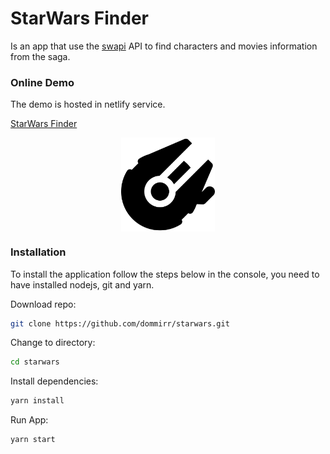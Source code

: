 # StarWars Finder

Is an app that use the [swapi](https://swapi.co/) API to find characters and movies information from the saga.
### Online Demo

The demo is hosted in netlify service.

[StarWars Finder](https://starwars-finder.netlify.com/)

<p align="center">
    <img align="center" src="public/favicon-2.png" alt="starwars finder" width="150" >
</p>



### Installation

To install the application follow the steps below in the console, you need to have installed nodejs, git and yarn.

Download repo:
```sh
git clone https://github.com/dommirr/starwars.git
```

Change to directory:
```sh
cd starwars
```

Install dependencies:
```sh
yarn install
```

Run App:
```sh
yarn start
```

